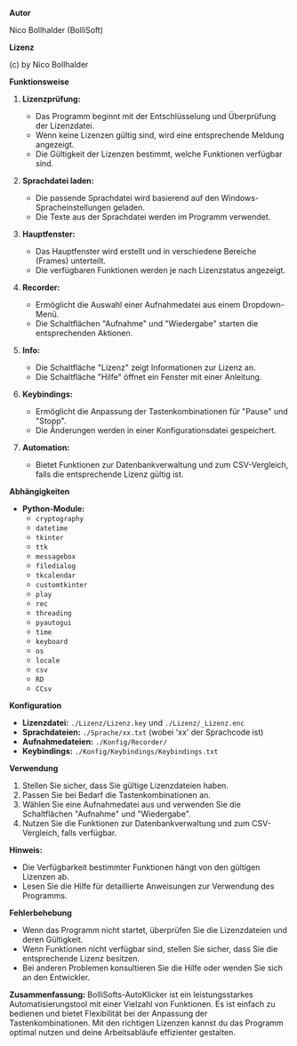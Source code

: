 

**Autor**

Nico Bollhalder (BolliSoft)

**Lizenz**

(c) by Nico Bollhalder

**Funktionsweise**

1.  **Lizenzprüfung:**
    *   Das Programm beginnt mit der Entschlüsselung und Überprüfung der Lizenzdatei.
    *   Wenn keine Lizenzen gültig sind, wird eine entsprechende Meldung angezeigt.
    *   Die Gültigkeit der Lizenzen bestimmt, welche Funktionen verfügbar sind.

2.  **Sprachdatei laden:**
    *   Die passende Sprachdatei wird basierend auf den Windows-Spracheinstellungen geladen.
    *   Die Texte aus der Sprachdatei werden im Programm verwendet.

3.  **Hauptfenster:**
    *   Das Hauptfenster wird erstellt und in verschiedene Bereiche (Frames) unterteilt.
    *   Die verfügbaren Funktionen werden je nach Lizenzstatus angezeigt.

4.  **Recorder:**
    *   Ermöglicht die Auswahl einer Aufnahmedatei aus einem Dropdown-Menü.
    *   Die Schaltflächen "Aufnahme" und "Wiedergabe" starten die entsprechenden Aktionen.

5.  **Info:**
    *   Die Schaltfläche "Lizenz" zeigt Informationen zur Lizenz an.
    *   Die Schaltfläche "Hilfe" öffnet ein Fenster mit einer Anleitung.

6.  **Keybindings:**
    *   Ermöglicht die Anpassung der Tastenkombinationen für "Pause" und "Stopp".
    *   Die Änderungen werden in einer Konfigurationsdatei gespeichert.

7.  **Automation:**
    *   Bietet Funktionen zur Datenbankverwaltung und zum CSV-Vergleich, falls die entsprechende Lizenz gültig ist.

**Abhängigkeiten**

*   **Python-Module:**
    *   `cryptography`
    *   `datetime`
    *   `tkinter`
    *   `ttk`
    *   `messagebox`
    *   `filedialog`
    *   `tkcalendar`
    *   `customtkinter`
    *   `play`
    *   `rec`
    *   `threading`
    *   `pyautogui`
    *   `time`
    *   `keyboard`
    *   `os`
    *   `locale`
    *   `csv`
    *   `RD`
    *   `CCsv`

**Konfiguration**

*   **Lizenzdatei:** `./Lizenz/Lizenz.key` und `./Lizenz/_Lizenz.enc`
*   **Sprachdateien:** `./Sprache/xx.txt` (wobei 'xx' der Sprachcode ist)
*   **Aufnahmedateien:** `./Konfig/Recorder/`
*   **Keybindings:** `./Konfig/Keybindings/Keybindings.txt`

**Verwendung**

1.  Stellen Sie sicher, dass Sie gültige Lizenzdateien haben.
2.  Passen Sie bei Bedarf die Tastenkombinationen an.
3.  Wählen Sie eine Aufnahmedatei aus und verwenden Sie die Schaltflächen "Aufnahme" und "Wiedergabe".
4.  Nutzen Sie die Funktionen zur Datenbankverwaltung und zum CSV-Vergleich, falls verfügbar.

**Hinweis:**

*   Die Verfügbarkeit bestimmter Funktionen hängt von den gültigen Lizenzen ab.
*   Lesen Sie die Hilfe für detaillierte Anweisungen zur Verwendung des Programms.

**Fehlerbehebung**

*   Wenn das Programm nicht startet, überprüfen Sie die Lizenzdateien und deren Gültigkeit.
*   Wenn Funktionen nicht verfügbar sind, stellen Sie sicher, dass Sie die entsprechende Lizenz besitzen.
*   Bei anderen Problemen konsultieren Sie die Hilfe oder wenden Sie sich an den Entwickler.

**Zusammenfassung:** BolliSofts-AutoKlicker ist ein leistungsstarkes Automatisierungstool mit einer Vielzahl von Funktionen. Es ist einfach zu bedienen und bietet Flexibilität bei der Anpassung der Tastenkombinationen. Mit den richtigen Lizenzen kannst du das Programm optimal nutzen und deine Arbeitsabläufe effizienter gestalten.